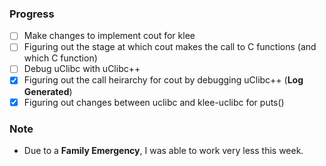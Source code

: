 ### Progress
- [ ] Make changes to implement cout for klee
- [ ] Figuring out the stage at which cout makes the call to C functions (and which C function)
- [ ] Debug uClibc with uClibc++
- [x] Figuring out the call heirarchy for cout by debugging uClibc++ (__Log Generated__)
- [x] Figuring out changes between uclibc and klee-uclibc for puts()

### Note
- Due to a **Family Emergency**, I was able to work very less this week.
